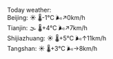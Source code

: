 Today weather:  
Beijing: ☀️ 🌡️-1°C 🌬️↗0km/h  
Tianjin: 🌫  🌡️+4°C 🌬️↗7km/h  
Shijiazhuang: ☀️ 🌡️+5°C 🌬️↑11km/h  
Tangshan: ☀️ 🌡️+3°C 🌬️→8km/h  
